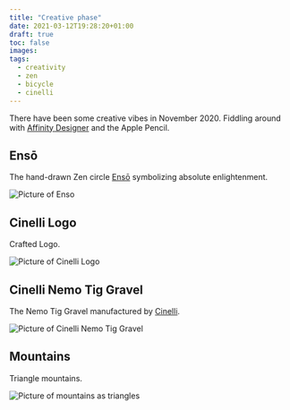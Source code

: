 ```yaml
---
title: "Creative phase"
date: 2021-03-12T19:28:20+01:00
draft: true
toc: false
images:
tags:
  - creativity
  - zen
  - bicycle
  - cinelli
---
```


There have been some creative vibes in November 2020. Fiddling around with [Affinity Designer](https://affinity.serif.com/) and the Apple Pencil.

## Ensō

The hand-drawn Zen circle [Ensō](https://en.wikipedia.org/wiki/Ensō) symbolizing absolute enlightenment.

![Picture of Enso](/img/cerchio.png "Cerchio")

## Cinelli Logo

Crafted Logo.

![Picture of Cinelli Logo](/img/cinelli_logo_2020.png "Cinelli Logo")

## Cinelli Nemo Tig Gravel

The Nemo Tig Gravel manufactured by [Cinelli](https://cinelli.it/it/prodotti/nemo-tig-gravel/).

![Picture of Cinelli Nemo Tig Gravel](/img/nemo_gravel_bici.png "Cinelli Nemo Tig Gravel")

## Mountains

Triangle mountains.

![Picture of mountains as triangles](/img/triangoli.png "Triangoli")
